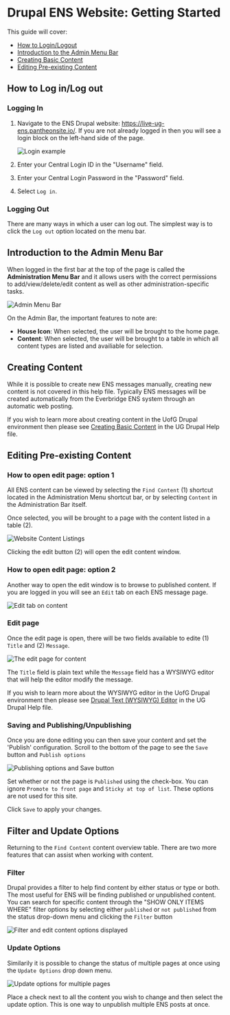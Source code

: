 # Drupal ENS Website: Getting Started

This guide will cover:

* [How to Login/Logout](ens_getting_started.md#how-to-log-inlog-out)
* [Introduction to the Admin Menu Bar](ens_getting_started.md#introduction-to-the-admin-menu-bar)
* [Creating Basic Content](ens_getting_started.md#creating-content)
* [Editing Pre-existing Content](ens_getting_started.md#editing-pre-existing-content)

## How to Log in/Log out
### Logging In
1. Navigate to the ENS Drupal website: https://live-ug-ens.pantheonsite.io/. If you are not already logged in then you will see a login block on the left-hand side of the page.

    ![Login example](img/ug-ens_login-block.png)

2. Enter your Central Login ID in the "Username" field.
3. Enter your Central Login Password in the "Password" field.
4. Select `Log in`.

### Logging Out
There are many ways in which a user can log out. The simplest way is to click the `Log out` option located on the menu bar.

## Introduction to the Admin Menu Bar
When logged in the first bar at the top of the page is called the **Administration Menu Bar** and it allows users with the correct permissions to add/view/delete/edit content as well as other administration-specific tasks.

![Admin Menu Bar](img/ug-ens_admin-menu-bar.png)

On the Admin Bar, the important features to note are:

* **House Icon**: When selected, the user will be brought to the home page.
* **Content**: When selected, the user will be brought to a table in which all content types are listed and availiable for selection.

## Creating Content

While it is possible to create new ENS messages manually, creating new content is not covered in this help file. Typically ENS messages will be created automatically from the Everbridge ENS system through an automatic web posting.

If you wish to learn more about creating content in the UofG Drupal environment then please see [Creating Basic Content](../basicbeginner.md#creating-basic-content) in the UG Drupal Help file.

## Editing Pre-existing Content

### How to open edit page: option 1

All ENS content can be viewed by selecting the `Find Content` (1) shortcut located in the Administration Menu shortcut bar, or by selecting `Content` in the Administration Bar itself.

Once selected, you will be brought to a page with the content listed in a table (2).

![Website Content Listings](img/ug-ens_edit-content.png)

Clicking the edit button (2) will open the edit content window.

### How to open edit page: option 2

Another way to open the edit window is to browse to published content. If you are logged in you will see an `Edit` tab on each ENS message page.

![Edit tab on content](img/ug-ens_edit-content-alt.png)

### Edit page

Once the edit page is open, there will be two fields available to edite (1) `Title` and (2) `Message`.

![The edit page for content](img/ug-ens_edit-window.png)

The `Title` field is plain text while the `Message` field has a WYSIWYG editor that will help the editor modify the message.

If you wish to learn more about the WYSIWYG editor in the UofG Drupal environment then please see [Drupal Text (WYSIWYG) Editor](../wysiwyg-editor.md
) in the UG Drupal Help file.

### Saving and Publishing/Unpublishing

Once you are done editing you can then save your content and set the 'Publish' configuration. Scroll to the bottom of the page to see the `Save` button and `Publish options`

![Publishing options and Save button](img/ug-ens_publish-and-save.png)

Set whether or not the page is `Published` using the check-box. You can ignore `Promote to front page` and `Sticky at top of list`. These options are not used for this site.

Click `Save` to apply your changes.

## Filter and Update Options

Returning to the `Find Content` content overview table. There are two more features that can assist when working with content.

### Filter

Drupal provides a filter to help find content by either status or type or both. The most useful for ENS will be finding published or unpublished content. You can search for specific content through the "SHOW ONLY ITEMS WHERE" filter options by selecting either `published` or `not published` from the status drop-down menu and clicking the `Filter` button

![Filter and edit content options displayed](img/ug-ens_filter-content.png)

### Update Options

Similarily it is possible to change the status of multiple pages at once using the `Update Options` drop down menu.

![Update options for multiple pages](img/ug-ens_update_options.png)

Place a check next to all the content you wish to change and then select the update option. This is one way to unpublish multiple ENS posts at once.